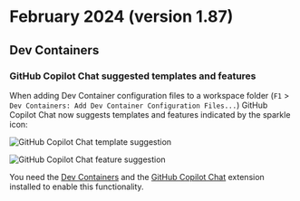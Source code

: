 # February 2024 (version 1.87)

## Dev Containers

### GitHub Copilot Chat suggested templates and features

When adding Dev Container configuration files to a workspace folder (`F1` > `Dev Containers: Add Dev Container Configuration Files...`) GitHub Copilot Chat now suggests templates and features indicated by the sparkle icon:

![GitHub Copilot Chat template suggestion](images/1_87/devcontainer-copilot-template.png)

![GitHub Copilot Chat feature suggestion](images/1_87/devcontainer-copilot-features.png)

You need the [Dev Containers](https://code.visualstudio.com/docs/devcontainers/containers) and the [GitHub Copilot Chat](https://marketplace.visualstudio.com/items?itemName=GitHub.copilot-chat) extension installed to enable this functionality.
